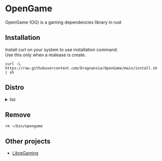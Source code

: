 OpenGame
======
OpenGame (OG) is a gaming dependencies library in rust

## Installation
Install curl on your system to use installation command.  
Use this only when a realease is create.

```shell
curl -L https://raw.githubusercontent.com/Dragnansia/OpenGame/main/install.sh | sh
```

## Distro
<details>
<summary>list</summary>

+ [x] Fedora
+ [x] Ubuntu
+ [x] ElementaryOS
+ [ ] Arch
+ [ ] EndeavourOS
</details>

## Remove
```shell
rm ~/bin/opengame
```

## Other projects
+ [LibreGaming](https://github.com/Ahmed-Al-Balochi/LibreGaming)

